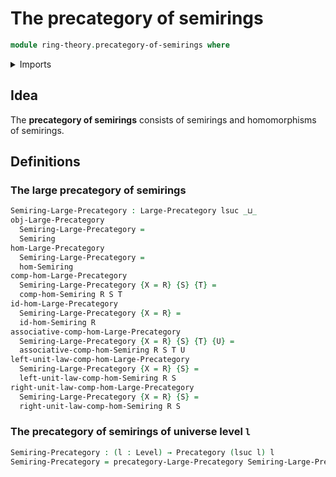 # The precategory of semirings

```agda
module ring-theory.precategory-of-semirings where
```

<details><summary>Imports</summary>

```agda
open import category-theory.large-precategories
open import category-theory.precategories

open import foundation.universe-levels

open import ring-theory.homomorphisms-semirings
open import ring-theory.semirings
```

</details>

## Idea

The **precategory of semirings** consists of semirings and homomorphisms of
semirings.

## Definitions

### The large precategory of semirings

```agda
Semiring-Large-Precategory : Large-Precategory lsuc _⊔_
obj-Large-Precategory
  Semiring-Large-Precategory =
  Semiring
hom-Large-Precategory
  Semiring-Large-Precategory =
  hom-Semiring
comp-hom-Large-Precategory
  Semiring-Large-Precategory {X = R} {S} {T} =
  comp-hom-Semiring R S T
id-hom-Large-Precategory
  Semiring-Large-Precategory {X = R} =
  id-hom-Semiring R
associative-comp-hom-Large-Precategory
  Semiring-Large-Precategory {X = R} {S} {T} {U} =
  associative-comp-hom-Semiring R S T U
left-unit-law-comp-hom-Large-Precategory
  Semiring-Large-Precategory {X = R} {S} =
  left-unit-law-comp-hom-Semiring R S
right-unit-law-comp-hom-Large-Precategory
  Semiring-Large-Precategory {X = R} {S} =
  right-unit-law-comp-hom-Semiring R S
```

### The precategory of semirings of universe level `l`

```agda
Semiring-Precategory : (l : Level) → Precategory (lsuc l) l
Semiring-Precategory = precategory-Large-Precategory Semiring-Large-Precategory
```
